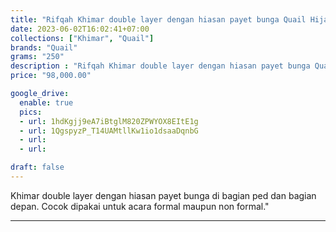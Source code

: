 ```yaml
---
title: "Rifqah Khimar double layer dengan hiasan payet bunga Quail Hijab bahan ceruty premium"
date: 2023-06-02T16:02:41+07:00
collections: ["Khimar", "Quail"]
brands: "Quail"
grams: "250"
description : "Rifqah Khimar double layer dengan hiasan payet bunga Quail Hijab bahan ceruty premium"
price: "98,000.00"

google_drive:
  enable: true
  pics:
  - url: 1hdKgjj9eA7iBtglM820ZPWYOX8EItE1g
  - url: 1QgspyzP_T14UAMtllKw1io1dsaaDqnbG
  - url: 
  - url: 

draft: false
---
```


Khimar double layer dengan hiasan payet bunga di bagian ped dan bagian depan. Cocok dipakai untuk acara formal maupun non formal."

-----------      
   

